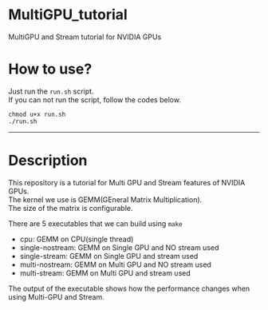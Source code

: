 # MultiGPU_tutorial
MultiGPU and Stream tutorial for NVIDIA GPUs  

# How to use?
Just run the `run.sh` script.  
If you can not run the script, follow the codes below.  

``` shell
chmod u+x run.sh
./run.sh
```

---

# Description
This repository is a tutorial for Multi GPU and Stream features of NVIDIA GPUs.  
The kernel we use is GEMM(GEneral Matrix Multiplication).  
The size of the matrix is configurable.  

There are 5 executables that we can build using `make`  
* cpu: GEMM on CPU(single thread)
* single-nostream: GEMM on Single GPU and NO stream used
* single-stream: GEMM on Single GPU and stream used
* multi-nostream: GEMM on Multi GPU and NO stream used
* multi-stream: GEMM on Multi GPU and stream used

The output of the executable shows how the performance changes when using Multi-GPU and Stream.  
